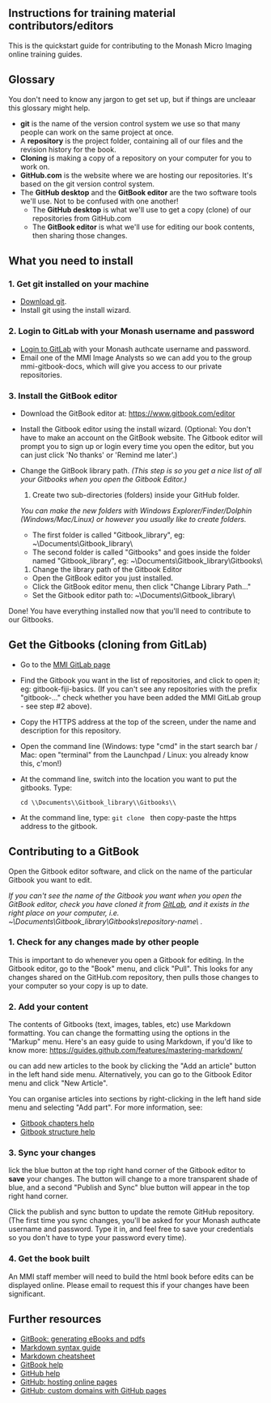 ## Instructions for training material contributors/editors
This is the quickstart guide for contributing to the Monash Micro Imaging online training guides.

## Glossary
You don't need to know any jargon to get set up, but if things are uncleaar this glossary might help.
* **git** is the name of the version control system we use so that many people can work on the same project at once.
* A **repository** is the project folder, containing all of our files and the revision history for the book.
* **Cloning** is making a copy of a repository on your computer for you to work on.
* **GitHub.com** is the website where we are hosting our repositories. It's based on the git version control system.
* The **GitHub desktop** and the **GitBook editor** are the two software tools we'll use. Not to be confused with one another!
  * The **GitHub desktop** is what we'll use to get a copy (clone) of our repositories from GitHub.com
  * The **GitBook editor** is what we'll use for editing our book contents, then sharing those changes.

## What you need to install
### 1. Get git installed on your machine
* [Download git](https://git-scm.com/downloads).
* Install git using the install wizard.

### 2. Login to GitLab with your Monash username and password
* [Login to GitLab](https://gitlab.erc.monash.edu.au/) with your Monash authcate username and password.
* Email one of the MMI Image Analysts so we can add you to the group mmi-gitbook-docs, which will give you access to our private repositories.

### 3. Install the GitBook editor
* Download the GitBook editor at: https://www.gitbook.com/editor
* Install the Gitbook editor using the install wizard.
(Optional: You don't have to make an account on the GitBook website. The Gitbook editor will prompt you to sign up or login every time you open the editor, but you can just click 'No thanks' or 'Remind me later'.)
* Change the GitBook library path.
*(This step is so you get a nice list of all your Gitbooks when you open the Gitbook Editor.)*
  1. Create two sub-directories (folders) inside your GitHub folder.

    *You can make the new folders with Windows Explorer/Finder/Dolphin (Windows/Mac/Linux) or however you usually like to create folders.*
    * The first folder is called "Gitbook_library", eg: ~\\Documents\\Gitbook_library\\
    * The second folder is called "Gitbooks" and goes inside the folder named "Gitbook_library", eg: ~\\Documents\\Gitbook_library\\Gitbooks\\

  1. Change the library path of the Gitbook Editor
    * Open the GitBook editor you just installed.
    * Click the GitBook editor menu, then click "Change Library Path..."
    * Set the Gitbook editor path to: ~\\Documents\\Gitbook_library\\

Done! You have everything installed now that you'll need to contribute to our Gitbooks.

## Get the Gitbooks (cloning from GitLab)
  * Go to the [MMI GitLab page](https://gitlab.erc.monash.edu.au/mmi)
  * Find the Gitbook you want in the list of repositories, and click to open it; eg: gitbook-fiji-basics. (If you can't see any repositories with the prefix "gitbook-..." check whether you have been added the MMI GitLab group - see step #2 above).
  * Copy the HTTPS address at the top of the screen, under the name and description for this repository.
  * Open the command line (Windows: type "cmd" in the start search bar / Mac: open "terminal" from the Launchpad / Linux: you already know this, c'mon!)
  * At the command line, switch into the location you want to put the gitbooks. Type: 
  
     `cd \\Documents\\Gitbook_library\\Gitbooks\\`
  
  * At the command line, type: `git clone ` then copy-paste the https address to the gitbook.

## Contributing to a GitBook
Open the Gitbook editor software, and click on the name of the particular Gitbook you want to edit.

*If you can't see the name of the Gitbook you want when you open the GitBook editor, 
check you have cloned it from [GitLab](https://gitlab.erc.monash.edu.au/mmi), and 
it exists in the right place on your computer, i.e. ~\\Documents\\Gitbook_library\\Gitbooks\\repository-name\\ .*

### 1. Check for any changes made by other people
This is important to do whenever you open a Gitbook for editing. 
In the Gitbook editor, go to the "Book" menu, and click "Pull". 
This looks for any changes shared on the GitHub.com repository, then pulls those changes to your computer so your copy is up to date.

### 2. Add your content
The contents of Gitbooks (text, images, tables, etc) use Markdown formatting. You can change the formatting using the options in the "Markup" menu. 
Here's an easy guide to using Markdown, if you'd like to know more: https://guides.github.com/features/mastering-markdown/

ou can add new articles to the book by clicking the "Add an article" button in the left hand side menu. 
Alternatively, you can go to the Gitbook Editor menu and click "New Article".

You can organise articles into sections by right-clicking in the left hand side menu and selecting "Add part". For more information, see:
* [Gitbook chapters help](https://gitbookio.gitbooks.io/documentation/content/format/chapters.html)
* [Gitbook structure help](https://toolchain.gitbook.com/structure.html)

### 3. Sync your changes
lick the blue button at the top right hand corner of the Gitbook editor to **save** your changes. 
The button will change to a more transparent shade of blue, and a second "Publish and Sync" blue button will appear in the top right hand corner. 

Click the publish and sync button to update the remote GitHub repository. (The first time you sync changes, you'll be asked for your Monash authcate username and password. Type it in, and feel free to save your credentials so you don't have to type your password every time).

### 4. Get the book built
An MMI staff member will need to build the html book before edits can be displayed online. 
Please email to request this if your changes have been significant. 

## Further resources
* [GitBook: generating eBooks and pdfs](https://toolchain.gitbook.com/ebook.html)
* [Markdown syntax guide](http://commonmark.org/help/)
* [Markdown cheatsheet](https://github.com/adam-p/markdown-here/wiki/Markdown-Cheatsheet)
* [GitBook help](https://help.gitbook.com/)
* [GitHub help](https://help.github.com/)
* [GitHub: hosting online pages](https://pages.github.com/)
* [GitHub: custom domains with GitHub pages](https://help.github.com/articles/using-a-custom-domain-with-github-pages/)
